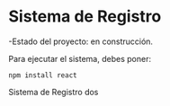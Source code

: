 <h1> Sistema de Registro</h1>

-Estado del proyecto: en construcción.

Para ejecutar el sistema, debes poner:

```npm install react ```

Sistema de Registro dos
